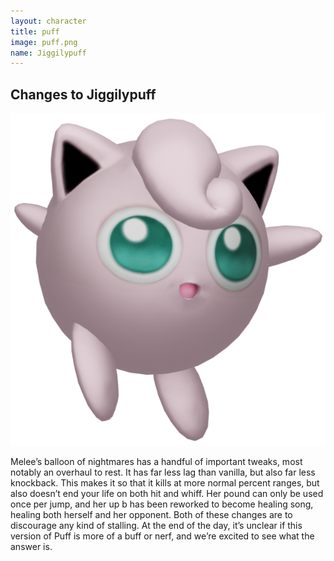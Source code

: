 ```yaml
---
layout: character
title: puff
image: puff.png
name: Jiggilypuff
---
```


## Changes to Jiggilypuff
![Jiggilypuff](/images/content/css/puff.png)

Melee’s balloon of nightmares has a handful of important tweaks, most notably an overhaul to rest. It has far less lag than vanilla, but also far less knockback. This makes it so that it kills at more normal percent ranges, but also doesn’t end your life on both hit and whiff.
Her pound can only be used once per jump, and her up b has been reworked to become healing song, healing both herself and her opponent. Both of these changes are to discourage any kind of stalling.
At the end of the day, it’s unclear if this version of Puff is more of a buff or nerf, and we’re excited to see what the answer is.
